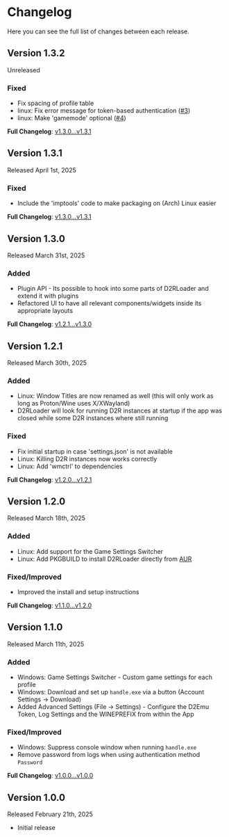 # Changelog

Here you can see the full list of changes between each release.

## Version 1.3.2

Unreleased

### Fixed

- Fix spacing of profile table
- linux: Fix error message for token-based authentication ([#3](https://github.com/sh4nks/d2rloader/issues/3))
- linux: Make 'gamemode' optional ([#4](https://github.com/sh4nks/d2rloader/issues/4))


**Full Changelog**: [v1.3.0...v1.3.1](https://github.com/sh4nks/d2rloader/compare/v1.3.1...v1.3.2)


## Version 1.3.1

Released April 1st, 2025

### Fixed

- Include the 'imptools' code to make packaging on (Arch) Linux easier


**Full Changelog**: [v1.3.0...v1.3.1](https://github.com/sh4nks/d2rloader/compare/v1.3.0...v1.3.1)


## Version 1.3.0

Released March 31st, 2025

### Added

- Plugin API - Its possible to hook into some parts of D2RLoader and extend it with plugins
- Refactored UI to have all relevant components/widgets inside its appropriate layouts


**Full Changelog**: [v1.2.1...v1.3.0](https://github.com/sh4nks/d2rloader/compare/v1.2.1...v1.3.0)


## Version 1.2.1

Released March 30th, 2025

### Added

- Linux: Window Titles are now renamed as well (this will only work as long as Proton/Wine uses X/XWayland)
- D2RLoader will look for running D2R instances at startup if the app was closed while some D2R instances where still running

### Fixed

- Fix initial startup in case 'settings.json' is not available
- Linux: Killing D2R instances now works correctly
- Linux: Add 'wmctrl' to dependencies


**Full Changelog**: [v1.2.0...v1.2.1](https://github.com/sh4nks/d2rloader/compare/v1.2.0...v1.2.1)


## Version 1.2.0

Released March 18th, 2025

### Added

- Linux: Add support for the Game Settings Switcher
- Linux: Add PKGBUILD to install D2RLoader directly from [AUR](https://aur.archlinux.org/packages/d2rloader-git)

### Fixed/Improved

- Improved the install and setup instructions


**Full Changelog**: [v1.1.0...v1.2.0](https://github.com/sh4nks/d2rloader/compare/v1.1.0...v1.2.0)


## Version 1.1.0

Released March 11th, 2025

### Added

- Windows: Game Settings Switcher - Custom game settings for each profile 
- Windows: Download and set up ``handle.exe`` via a button (Account Settings -> Download)
- Added Advanced Settings (File -> Settings) - Configure the D2Emu Token, Log Settings and the WINEPREFIX from within the App

### Fixed/Improved

- Windows: Suppress console window when running ``handle.exe``
- Remove password from logs when using authentication method ``Password``


**Full Changelog**: [v1.0.0...v1.0.0](https://github.com/sh4nks/d2rloader/compare/v1.0.0...v1.1.0)


## Version 1.0.0

Released February 21th, 2025

- Initial release
